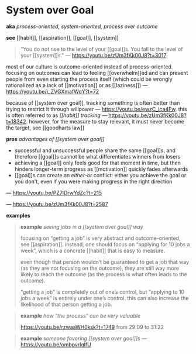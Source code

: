 # System over Goal

**aka** _process-oriented, system-oriented, process over outcome_

**see** [[habit]], [[aspiration]], [[goal]], [[system]]

> "You do not rise to the level of your [[goal]]s. You fall to the level of your [[system]]s." &mdash; <https://youtu.be/zUm3fKk00J8?t=3017>

most of our culture is outcome-oriented instead of process-oriented. focusing on outcomes can lead to feeling [[overwhelm]]ed and can prevent people from even starting the process itself (which could be wrongly rationalized as a lack of [[motivation]] or as [[laziness]]) &mdash; <https://youtu.be/\_ZVGXmafWqY?t=72>

because of [[system over goal]], tracking something is often better than trying to restrict it through willpower &mdash; <https://youtu.be/ewzC_ica4Fw>. this is often referred to as _[[habit]] tracking_ &mdash; <https://youtu.be/zUm3fKk00J8?t=18342>. however, for the measure to stay relevant, it must never become the target, see [[goodharts law]]

**pros** _advantages of [[system over goal]]_

- successful and unsuccessful people share the same [[goal]]s, and therefore [[goal]]s cannot be what differentiates winners from losers
- achieving a [[goal]] only feels good for that moment in time, but then hinders longer-term progress as [[motivation]] quickly fades afterwards
- [[goal]]s can create an _either-or_ conflict: either you achieve the goal or you don't, even if you were making progress in the right direction

&mdash; <https://youtu.be/PZ7lDrwYdZc?t=215>

&mdash; <https://youtu.be/zUm3fKk00J8?t=2587>

**examples**

> **example** _seeing jobs in a [[system over goal]] way_
>
> focusing on “getting a job” is very abstract and outcome-oriented, see [[aspiration]]. instead, one should focus on “applying for 10 jobs a week”, which is a concrete [[habit]] that is easy to measure.
>
> even though that person wouldn’t be guaranteed to get a job that way (as they are not focusing on the outcome), they are still way more likely to reach the outcome (as the process is what often leads to the outcome).
>
> “getting a job” is completely out of one’s control, but “applying to 10 jobs a week” is entirely under one’s control. this can also increase the likelihood of that person getting a job.

> **example** _how "the process" can be very valuable_
>
> <https://youtu.be/rzwaaWH0ksk?t=1749> from 29:09 to 31:22

> **example** _someone favoring [[system over goal]]s_ &mdash; <https://youtu.be/ombpvrlglfU>
